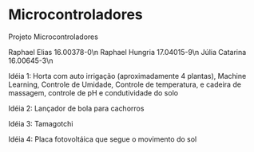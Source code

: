 # Microcontroladores
Projeto Microcontroladores

Raphael Elias 	16.00378-0\n
Raphael Hungria 17.04015-9\n
Júlia Catarina	16.00645-3\n

Idéia 1: 
Horta com auto irrigação (aproximadamente 4 plantas), Machine Learning, Controle de Umidade, Controle de temperatura, e cadeira de massagem, controle de pH e condutividade do solo

Idéia 2:
Lançador de bola para cachorros

Idéia 3: 
Tamagotchi

Idéia 4:
Placa fotovoltáica que segue o movimento do sol
